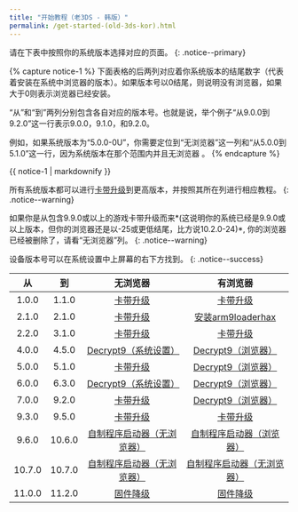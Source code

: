 ```yaml
---
title: "开始教程（老3DS - 韩版）"
permalink: /get-started-(old-3ds-kor).html
---
```


请在下表中按照你的系统版本选择对应的页面。
{: .notice--primary}

{% capture notice-1 %}
下面表格的后两列对应着你系统版本的结尾数字（代表着安装在系统中浏览器的版本）。如果版本号以0结尾，则说明没有浏览器，如果大于0则表示浏览器已经安装。

“从”和“到”两列分别包含各自对应的版本号。也就是说，举个例子“从9.0.0到9.2.0”这一行表示9.0.0，9.1.0，和9.2.0。

例如，如果系统版本为“5.0.0-0U”，你需要定位到“无浏览器”这一列和“从5.0.0到5.1.0”这一行，因为系统版本在那个范围内并且无浏览器 。
{% endcapture %}

<div class="notice--info">{{ notice-1 | markdownify }}</div>

所有系统版本都可以进行[卡带升级](cart-update)到更高版本，并按照其所在列进行相应教程。
{: .notice--warning}

如果你是从包含9.9.0或以上的游戏卡带升级而来*(这说明你的系统已经是9.9.0或以上版本，但你的浏览器还是以-25或更低结尾，比方说10.2.0-24)*, 你的浏览器已经被删除了，请看“无浏览器”列。
{: .notice--warning}

设备版本号可以在系统设置中上屏幕的右下方找到。
{: .notice--success}

| 从 | 到 | 无浏览器 | 有浏览器 |
|:-:|:-:|:-:|:-:|
| 1.0.0 | 1.1.0 | [卡带升级](cart-update) | [卡带升级](cart-update) |
| 2.1.0 | 2.1.0 | [卡带升级](cart-update) | [安装arm9loaderhax](installing-arm9loaderhax)|
| 2.2.0 | 3.1.0 | [卡带升级](cart-update)  | [卡带升级](cart-update) |
| 4.0.0 | 4.5.0 | [Decrypt9（系统设置）](decrypt9-(mset)) | [Decrypt9（浏览器）](decrypt9-(browser)) |
| 5.0.0 | 5.1.0 | [卡带升级](cart-update) | [Decrypt9（浏览器）](decrypt9-(browser)) |
| 6.0.0 | 6.3.0 | [Decrypt9（系统设置）](decrypt9-(mset)) | [Decrypt9（浏览器）](decrypt9-(browser)) |
| 7.0.0 | 9.2.0 | [卡带升级](cart-update) | [Decrypt9（浏览器）](decrypt9-(browser)) |
| 9.3.0 | 9.5.0 | [卡带升级](cart-update) | [卡带升级](cart-update) |
| 9.6.0 | 10.6.0 | [自制程序启动器（无浏览器）](homebrew-launcher-(no-browser)) | [自制程序启动器（浏览器）](homebrew-launcher-(browser)) |
| 10.7.0 | 10.7.0 | [自制程序启动器（无浏览器）](homebrew-launcher-(no-browser))| [自制程序启动器（无浏览器）](homebrew-launcher-(no-browser))|
| 11.0.0 | 11.2.0 | [固件降级](nfirm-downgrade) | [固件降级](nfirm-downgrade) |
